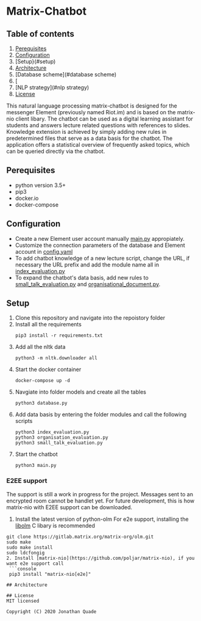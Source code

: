 # Matrix-Chatbot

## Table of contents
1. [Perequisites](#perequisites)
2. [Configuration](#configuration)
3. [Setup}(#setup)
4. [Architecture](#architecture)
5. [Database scheme](#database scheme)
6. [
7. [NLP strategy](#nlp strategy)
8. [License](#license)


This natural language processing matrix-chatbot is designed for the messenger Element (previously named Riot.im) and is based on the matrix-nio client libary. The chatbot can be used as a digital learning assistant for students and answers lecture related questions with references to slides.
Knowledge extension is achieved by simply adding new rules in predetermined files that serve as a data basis for the chatbot. The application offers a statistical overview of frequently asked topics, which can be queried directly via the chatbot.

## Perequisites
- python version 3.5+
- pip3
- docker.io
- docker-compose

## Configuration
- Create a new Element user account manually  [main.py](https://github.com/jquku/Matrix-Chatbot/blob/master/modules/main.py) appropiately.
- Customize the connection parameters of the database and Element account in [config.yaml](https://github.com/jquku/Matrix-Chatbot/blob/master/config.yaml)
- To add chatbot knowledge of a new lecture script, change the URL, if necessary the URL prefix and add the module name all in [index_evaluation.py](https://github.com/jquku/Matrix-Chatbot/blob/master/modules/index_evaluation.py)
- To expand the chatbot's data basis, add new rules to [small_talk_evaluation.py](https://github.com/jquku/Matrix-Chatbot/blob/master/modules/small_talk_evaluation.py) and [organisational_document.py](https://github.com/jquku/Matrix-Chatbot/blob/master/modules/organisational_document.py).

## Setup
1. Clone this repository and navigate into the repoistory folder
2. Install all the requirements
   ```console
   pip3 install -r requirements.txt
3. Add all the nltk data    
   ```console
   python3 -m nltk.downloader all
4. Start the docker container
   ```console
   docker-compose up -d
5. Navgiate into folder models and create all the tables
   ```console
   python3 database.py
6. Add data basis by entering the folder modules and call the following scripts
   ```console
   python3 index_evaluation.py
   python3 organisation_evaluation.py
   python3 small_talk_evaluation.py
7. Start the chatbot
   ```console
   python3 main.py

### E2EE support
The support is still a work in progress for the project. Messages sent to an encrypted room
cannot be handlet yet. For future development, this is how matrix-nio with E2EE support can
be downloaded.

1. Install the latest version of python-olm
  For e2e support, installing the [libolm](https://gitlab.matrix.org/matrix-org/olm) C libary is recommended
  ```console
  git clone https://gitlab.matrix.org/matrix-org/olm.git
  sudo make
  sudo make install
  sudo ldcfongig
2. Install [matrix-nio](https://github.com/poljar/matrix-nio), if you want e2e support call
   ```console
   pip3 install "matrix-nio[e2e]"

## Architecture  

## License
MIT licensed

Copyright (C) 2020 Jonathan Quade
